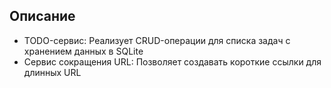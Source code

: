 ## Описание
- TODO-сервис: Реализует CRUD-операции для списка задач с хранением данных в SQLite
- Сервис сокращения URL: Позволяет создавать короткие ссылки для длинных URL